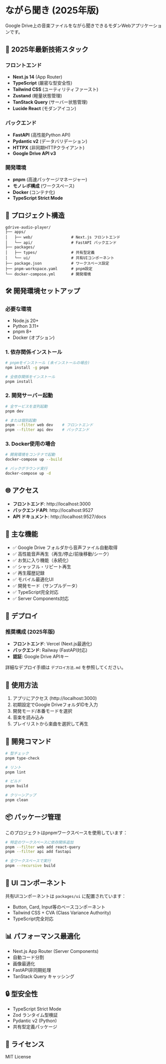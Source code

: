 # ながら聞き (2025年版)

Google Drive上の音楽ファイルをながら聞きできるモダンWebアプリケーションです。

## 🚀 2025年最新技術スタック

### フロントエンド
- **Next.js 14** (App Router)
- **TypeScript** (厳密な型安全性)
- **Tailwind CSS** (ユーティリティファースト)
- **Zustand** (軽量状態管理)
- **TanStack Query** (サーバー状態管理)
- **Lucide React** (モダンアイコン)

### バックエンド
- **FastAPI** (高性能Python API)
- **Pydantic v2** (データバリデーション)
- **HTTPX** (非同期HTTPクライアント)
- **Google Drive API v3**

### 開発環境
- **pnpm** (高速パッケージマネージャー)
- **モノレポ構成** (ワークスペース)
- **Docker** (コンテナ化)
- **TypeScript Strict Mode**

## 📁 プロジェクト構造

```
gdrive-audio-player/
├── apps/
│   ├── web/                 # Next.js フロントエンド
│   └── api/                 # FastAPI バックエンド
├── packages/
│   ├── types/               # 共有型定義
│   └── ui/                  # 共有UIコンポーネント
├── package.json             # ワークスペース設定
├── pnpm-workspace.yaml      # pnpm設定
└── docker-compose.yml       # 開発環境
```

## 🛠️ 開発環境セットアップ

### 必要な環境
- Node.js 20+
- Python 3.11+
- pnpm 8+
- Docker (オプション)

### 1. 依存関係インストール

```bash
# pnpmをインストール (未インストールの場合)
npm install -g pnpm

# 全依存関係をインストール
pnpm install
```

### 2. 開発サーバー起動

```bash
# 全サービスを並列起動
pnpm dev

# または個別起動
pnpm --filter web dev    # フロントエンド
pnpm --filter api dev    # バックエンド
```

### 3. Docker使用の場合

```bash
# 開発環境をコンテナで起動
docker-compose up --build

# バックグラウンド実行
docker-compose up -d
```

## 🌐 アクセス

- **フロントエンド**: http://localhost:3000
- **バックエンドAPI**: http://localhost:9527
- **API ドキュメント**: http://localhost:9527/docs

## 🎯 主な機能

- ✅ Google Drive フォルダから音声ファイル自動取得
- ✅ 高性能音声再生（再生/停止/前後移動/シーク）
- ✅ お気に入り機能（永続化）
- ✅ シャッフル・リピート再生
- ✅ 再生履歴記録
- ✅ モバイル最適化UI
- ✅ 開発モード（サンプルデータ）
- ✅ TypeScript完全対応
- ✅ Server Components対応

## 🚀 デプロイ

### 推奨構成 (2025年版)
- **フロントエンド**: Vercel (Next.js最適化)
- **バックエンド**: Railway (FastAPI対応)
- **認証**: Google Drive APIキー

詳細なデプロイ手順は `デプロイ方法.md` を参照してください。

## 📝 使用方法

1. アプリにアクセス (http://localhost:3000)
2. 初期設定でGoogle DriveフォルダIDを入力
3. 開発モード/本番モードを選択
4. 音楽を読み込み
5. プレイリストから楽曲を選択して再生

## 🔧 開発コマンド

```bash
# 型チェック
pnpm type-check

# リント
pnpm lint

# ビルド
pnpm build

# クリーンアップ
pnpm clean
```

## 📦 パッケージ管理

このプロジェクトはpnpmワークスペースを使用しています：

```bash
# 特定のワークスペースに依存関係追加
pnpm --filter web add react-query
pnpm --filter api add fastapi

# 全ワークスペースで実行
pnpm --recursive build
```

## 🎨 UI コンポーネント

共有UIコンポーネントは `packages/ui` に配置されています：

- Button, Card, Input等のベースコンポーネント
- Tailwind CSS + CVA (Class Variance Authority)
- TypeScript完全対応

## 📊 パフォーマンス最適化

- Next.js App Router (Server Components)
- 自動コード分割
- 画像最適化
- FastAPI非同期処理
- TanStack Query キャッシング

## 🔒 型安全性

- TypeScript Strict Mode
- Zod ランタイム型検証
- Pydantic v2 (Python)
- 共有型定義パッケージ

## 📄 ライセンス

MIT License 